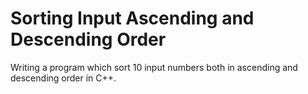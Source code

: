 # Sorting Input Ascending and Descending Order
Writing a program which sort 10 input numbers both in ascending and descending order in C++.

